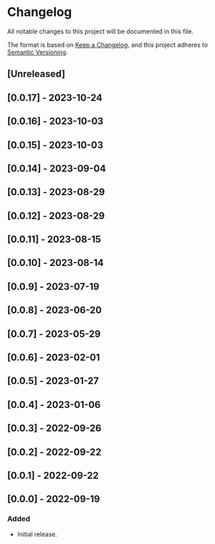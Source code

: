 # Changelog

All notable changes to this project will be documented in this file.

The format is based on [Keep a Changelog](https://keepachangelog.com/en/1.0.0/),
and this project adheres to [Semantic Versioning](https://semver.org/spec/v2.0.0.html).

## [Unreleased]

## [0.0.17] - 2023-10-24

## [0.0.16] - 2023-10-03

## [0.0.15] - 2023-10-03

## [0.0.14] - 2023-09-04

## [0.0.13] - 2023-08-29

## [0.0.12] - 2023-08-29

## [0.0.11] - 2023-08-15

## [0.0.10] - 2023-08-14

## [0.0.9] - 2023-07-19

## [0.0.8] - 2023-06-20

## [0.0.7] - 2023-05-29

## [0.0.6] - 2023-02-01

## [0.0.5] - 2023-01-27

## [0.0.4] - 2023-01-06

## [0.0.3] - 2022-09-26

## [0.0.2] - 2022-09-22

## [0.0.1] - 2022-09-22

## [0.0.0] - 2022-09-19

### Added
- Initial release.
